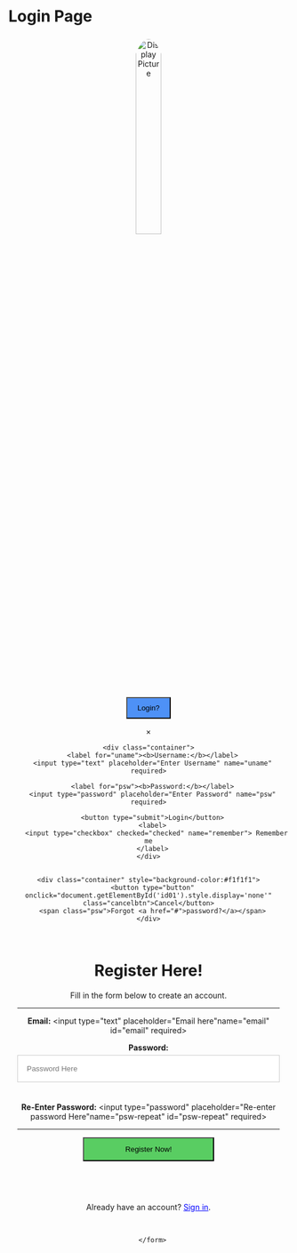 <!DOCTYPE html>
<html lang="en">
<h1>Login Page</h1>


<html>
<div>
<form action="/action_page.php" method="post">
	<div class="imgcontainer">
    <img src="https://cdn.pixabay.com/photo/2015/10/05/22/37/blank-profile-picture-973460_1280.png" alt="Display Picture" class="avatar">
    
<button onclick="document.getElementById('id01').style.display='block'">Login?</button>


<div id="id01" class="modal">
  <span onclick="document.getElementById('id01').style.display='none'"
class="close" title="Close Modal">&times;</span>


    <div class="container">
      <label for="uname"><b>Username:</b></label>
      <input type="text" placeholder="Enter Username" name="uname" required>

      <label for="psw"><b>Password:</b></label>
      <input type="password" placeholder="Enter Password" name="psw" required>

      <button type="submit">Login</button>
      <label>
        <input type="checkbox" checked="checked" name="remember"> Remember me
      </label>
    </div>


    <div class="container" style="background-color:#f1f1f1">
      <button type="button" onclick="document.getElementById('id01').style.display='none'" class="cancelbtn">Cancel</button>
      <span class="psw">Forgot <a href="#">password?</a></span>
    </div>
    
<style>
.cancelbtn {
  width: auto;
  padding: 10px 18px;
  background-color: #f44336;
 }
 
button {
 	background-color: #4E91F6;
    color: black;
    width: auto;
    padding:10px 18px;
 }
button: hover {
	opacity: 0.8;
 }
img.avatar {
	width: 30%;
    border-radius: 50%;
 }
 
 .imgcontainer {
 	text-align: center;
    margin: 24px 0 12px 0;
}

.container {
	padding: 16px;
}

span.psw {
  float: right;
  padding-top: 16px;
} 
input[type=text], input[type=password] {
  width: 80%;
  padding: 10px 20px;
  margin: 8px 0;
  display: inline-block;
  border: 1px solid #ccc;
  box-sizing: border-box;
}   

</style>
</form>
</div>
</html>









<form action="action_page.php">
	<div class="container">
    	<h1> Register Here! </h1>
        <p> Fill in the form below to create an account.</p>
        <hr>
        
   <label for="email"><b>Email:</b></label>
        <input type="text" placeholder="Email here"name="email" id="email" required>
        
   <label for="psw"><b>Password:</b></label>
        <input type="password" placeholder="Password Here" name="psw" id="psw" required>
        
   <label for="psw-repeat"><b>Re-Enter Password:</b></label>
        <input type="password" placeholder="Re-enter password Here"name="psw-repeat" id="psw-repeat" required>
        <hr>
        
   <button type="submit" class="registerbtn">Register Now!</button>
       </div>
       
   <div class="container signin">
       	<p> Already have an account? <a href="#">Sign in</a>.</p>
       </div>
       
       
   <style> 
       .registerbtn {
       background-color: #59CD62;
       color: black;
       width: 50%;
       padding: 12px 16px;
      }
      a {
      color: blue;
      }
      .container {
      padding:16px;
     }
     input[type=text], input[type=password] {
     width: 100%;
     padding: 16px;
     margin: 5px 0 22px 0;
    }
    </style>
      </form>
